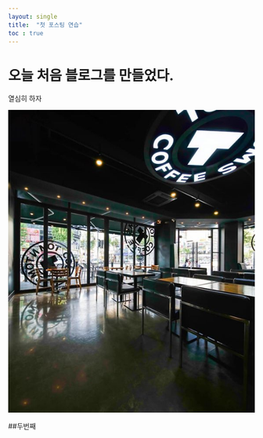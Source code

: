 ```yaml
---
layout: single
title:  "첫 포스팅 연습"
toc : true
---
```


# 오늘 처음 블로그를 만들었다. 
열심히 하자

![9a576de20519b946f20f02f2b4dacedd](../images/2022-01-10-first/9a576de20519b946f20f02f2b4dacedd.jpg)



##두번째


